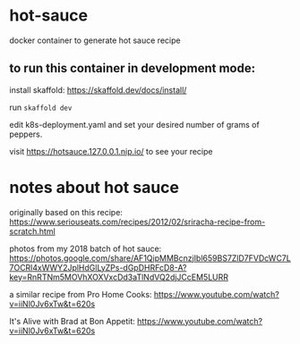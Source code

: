 # hot-sauce
docker container to generate hot sauce recipe

## to run this container in development mode:

install skaffold: <https://skaffold.dev/docs/install/>

run `skaffold dev`

edit k8s-deployment.yaml and set your desired number of grams of peppers. 

visit <https://hotsauce.127.0.0.1.nip.io/> to see your recipe


# notes about hot sauce

originally based on this recipe:
<https://www.seriouseats.com/recipes/2012/02/sriracha-recipe-from-scratch.html>

photos from my 2018 batch of hot sauce:
<https://photos.google.com/share/AF1QipMMBcnzjIbl659BS7ZlD7FVDcWC7L7OCRl4xWWY2JplHdGlLyZPs-dGpDHRFcD8-A?key=RnRTNm5MOVhXOXVxcDd3aTlNdVQ2djJCcEM5LURR>

a similar recipe from Pro Home Cooks:
<https://www.youtube.com/watch?v=iiNl0Jv6xTw&t=620s>

It's Alive with Brad at Bon Appetit:
<https://www.youtube.com/watch?v=iiNl0Jv6xTw&t=620s>

